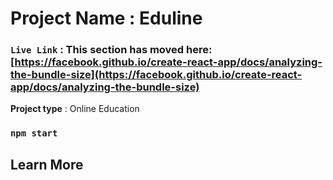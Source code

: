 # Project Name : Eduline
### `Live Link` : This section has moved here: [https://facebook.github.io/create-react-app/docs/analyzing-the-bundle-size](https://facebook.github.io/create-react-app/docs/analyzing-the-bundle-size)

<p><strong>Project type</strong> : Online Education</p>

### `npm start`


## Learn More




